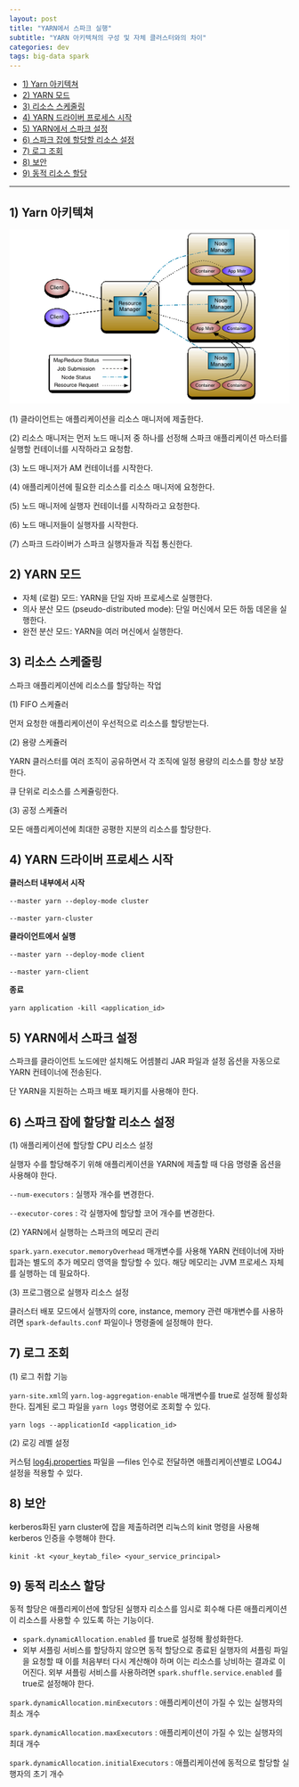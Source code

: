 ```yaml
---
layout: post
title: "YARN에서 스파크 실행"
subtitle: "YARN 아키텍쳐의 구성 및 자체 클러스터와의 차이"
categories: dev
tags: big-data spark
---
```


<!-- @import "[TOC]" {cmd="toc" depthFrom=1 depthTo=6 orderedList=false} -->

<!-- code_chunk_output -->
- [1) Yarn 아키텍쳐](#1-yarn-아키텍쳐)
- [2) YARN 모드](#2-yarn-모드)
- [3) 리소스 스케줄링](#3-리소스-스케줄링)
- [4) YARN 드라이버 프로세스 시작](#4-yarn-드라이버-프로세스-시작)
- [5) YARN에서 스파크 설정](#5-yarn에서-스파크-설정)
- [6) 스파크 잡에 할당할 리소스 설정](#6-스파크-잡에-할당할-리소스-설정)
- [7) 로그 조회](#7-로그-조회)
- [8) 보안](#8-보안)
- [9) 동적 리소스 할당](#9-동적-리소스-할당)
<!-- /code_chunk_output -->

---


## 1) Yarn 아키텍쳐

![Architecture](https://raw.githubusercontent.com/Cho-Geonwoo/Cho-Geonwoo.github.io/master/assets/img/contents/spark_yarn_cluster/architecture.png)


(1) 클라이언트는 애플리케이션을 리소스 매니저에 제출한다.

(2) 리소스 매니저는 먼저 노드 매니저 중 하나를 선정해 스파크 애플리케이션 마스터를 실행할 컨테이너를 시작하라고 요청함.

(3) 노드 매니저가 AM 컨테이너를 시작한다.

(4) 애플리케이션에 필요한 리소스를 리소스 매니저에 요청한다.

(5) 노드 매니저에 실행자 컨테이너를 시작하라고 요청한다.

(6) 노드 매니저들이 실행자를 시작한다.

(7) 스파크 드라이버가 스파크 실행자들과 직접 통신한다.

## 2) YARN 모드

- 자체 (로컬) 모드: YARN을 단일 자바 프로세스로 실행한다.
- 의사 분산 모드 (pseudo-distributed mode): 단일 머신에서 모든 하둡 데몬을 실행한다.
- 완전 분산 모드: YARN을 여러 머신에서 실행한다.

## 3) 리소스 스케줄링

스파크 애플리케이션에 리소스를 할당하는 작업

(1) FIFO 스케쥴러

먼저 요청한 애플리케이션이 우선적으로 리소스를 할당받는다.

(2) 용량 스케쥴러

YARN 클러스터를 여러 조직이 공유하면서 각 조직에 일정 용량의 리소스를 항상 보장한다.

큐 단위로 리소스를 스케쥴링한다.

(3) 공정 스케쥴러

모든 애플리케이션에 최대한 공평한 지분의 리소스를 할당한다.

## 4) YARN 드라이버 프로세스 시작

**클러스터 내부에서 시작**

`--master yarn --deploy-mode cluster`

`--master yarn-cluster`

**클라이언트에서 실행**

`--master yarn --deploy-mode client`

`--master yarn-client`

**종료**

`yarn application -kill <application_id>`

## 5) YARN에서 스파크 설정

스파크를 클라이언트 노드에만 설치해도 어셈블리 JAR 파일과 설정 옵션을 자동으로 YARN 컨테이너에 전송된다.

단 YARN을 지원하는 스파크 배포 패키지를 사용해야 한다.

## 6) 스파크 잡에 할당할 리소스 설정

(1) 애플리케이션에 할당할 CPU 리소스 설정

실행자 수를 할당해주기 위해 애플리케이션을 YARN에 제출할 때 다음 명령줄 옵션을 사용해야 한다.

`--num-executors` : 실행자 개수를 변경한다.

`--executor-cores` : 각 실행자에 할당할 코어 개수를 변경한다.

(2) YARN에서 실행하는 스파크의 메모리 관리

`spark.yarn.executor.memoryOverhead` 매개변수를 사용해 YARN 컨테이너에 자바 힙과는 별도의 추가 메모리 영역을 할당할 수 있다. 해당 메모리는 JVM 프로세스 자체를 실행하는 데 필요하다.

(3) 프로그램으로 실행자 리소스 설정

클러스터 배포 모드에서 실행자의 core, instance, memory 관련 매개변수를 사용하려면 `spark-defaults.conf` 파일이나 명령줄에 설정해야 한다.

## 7) 로그 조회

(1) 로그 취합 기능

`yarn-site.xml`의 `yarn.log-aggregation-enable` 매개변수를 true로 설정해 활성화한다. 집계된 로그 파일을 `yarn logs` 명령어로 조회할 수 있다.

`yarn logs --applicationId <application_id>` 

(2) 로깅 레벨 설정

커스텀 [log4j.properties](http://log4j.properties) 파일을 —files 인수로 전달하면 애플리케이션별로 LOG4J 설정을 적용할 수 있다.

## 8) 보안

kerberos화된 yarn cluster에 잡을 제출하려면 리눅스의 kinit 명령을 사용해 kerberos 인증을 수행해야 한다.

`kinit -kt <your_keytab_file> <your_service_principal>`

## 9) 동적 리소스 할당

동적 할당은 애플리케이션에 할당된 실행자 리소스를 임시로 회수해 다른 애플리케이션이 리소스를 사용할 수 있도록 하는 기능이다.

- `spark.dynamicAllocation.enabled` 를 true로 설정해 활성화한다.
- 외부 셔플링 서비스를 할당하지 않으면 동적 할당으로 종료된 실행자의 셔플링 파일을 요청할 때 이를 처음부터 다시 계산해야 하며 이는 리소스를 낭비하는 결과로 이어진다. 외부 셔플링 서비스를 사용하려면 `spark.shuffle.service.enabled` 를 true로 설정해야 한다.

`spark.dynamicAllocation.minExecutors` : 애플리케이션이 가질 수 있는 실행자의 최소 개수

`spark.dynamicAllocation.maxExecutors` : 애플리케이션이 가질 수 있는 실행자의 최대 개수

`spark.dynamicAllocation.initialExecutors` : 애플리케이션에 동적으로 할당할 실행자의 초기 개수

